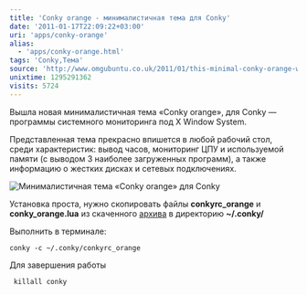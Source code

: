 ```yaml
---
title: 'Conky orange - минималистичная тема для Conky'
date: '2011-01-17T22:09:22+03:00'
uri: 'apps/conky-orange'
alias: 
  - 'apps/conky-orange.html'
tags: 'Conky,Тема'
source: 'http://www.omgubuntu.co.uk/2011/01/this-minimal-conky-orange-would-look-great-on-any-desktop/'
unixtime: 1295291362
visits: 5724
---
```

Вышла новая минималистичная тема «Conky orange», для Conky — программы системного мониторинга под X Window System.

Представленная тема прекрасно впишется в любой рабочий стол, среди характеристик: вывод часов, мониторинг ЦПУ и используемой памяти (с выводом 3 наиболее загруженных программ), а также информацию о жестких дисках и сетевых подключениях.

![Минималистичная тема «Conky orange» для Conky](img/2011/01/17/22-00/137503-2.jpg)

Установка проста, нужно скопировать файлы **conkyrc\_orange** и **conky\_orange.lua** из скаченного [архива](http://gnome-look.org/content/show.php/conky_orange?content=137503&PHPSESSID=10e2bedd140347bde439af5fc42f95bc) в директорию **~/.conky/**

Выполнить в терминале:

```
conky -c ~/.conky/conkyrc_orange 
```

Для завершения работы

```
 killall conky
```
